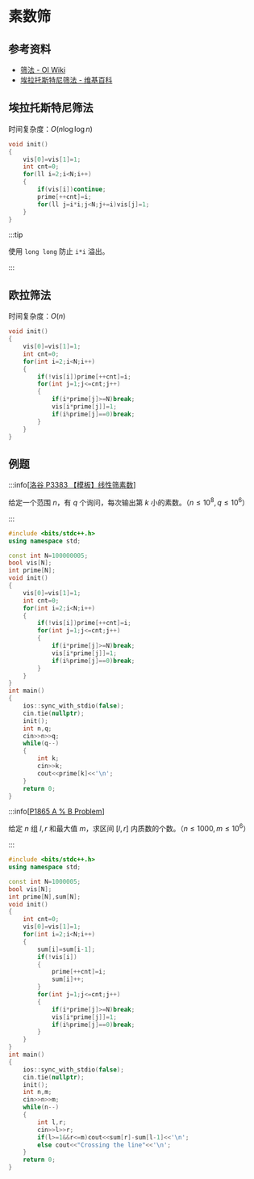 # 素数筛

## 参考资料	

- [筛法 - OI Wiki](https://oi-wiki.org/math/number-theory/sieve/)
- [埃拉托斯特尼筛法 - 维基百科](https://zh.wikipedia.org/wiki/埃拉托斯特尼筛法)

## 埃拉托斯特尼筛法

时间复杂度：$O(n\log{\log{n}})$

```cpp
void init()
{
	vis[0]=vis[1]=1;
	int cnt=0;
	for(ll i=2;i<N;i++)
	{
		if(vis[i])continue;
		prime[++cnt]=i;
		for(ll j=i*i;j<N;j+=i)vis[j]=1;
	}
}
```

:::tip

使用 `long long` 防止 `i*i` 溢出。

:::

## 欧拉筛法

时间复杂度：$O(n)$

```cpp
void init()
{
	vis[0]=vis[1]=1;
	int cnt=0;
	for(int i=2;i<N;i++)
	{
		if(!vis[i])prime[++cnt]=i;
		for(int j=1;j<=cnt;j++)
		{
			if(i*prime[j]>=N)break;
			vis[i*prime[j]]=1;
			if(i%prime[j]==0)break;
		}
	}
}
```

## 例题

:::info[[洛谷 P3383 【模板】线性筛素数](https://www.luogu.com.cn/problem/P3383)]

给定一个范围 $n$，有 $q$ 个询问，每次输出第 $k$ 小的素数。（$n\le10^8,q\le10^6$）

:::

```cpp
#include <bits/stdc++.h>
using namespace std;

const int N=100000005;
bool vis[N];
int prime[N];
void init()
{
	vis[0]=vis[1]=1;
	int cnt=0;
	for(int i=2;i<N;i++)
	{
		if(!vis[i])prime[++cnt]=i;
		for(int j=1;j<=cnt;j++)
		{
			if(i*prime[j]>=N)break;
			vis[i*prime[j]]=1;
			if(i%prime[j]==0)break;
		}
	}
}
int main()
{
	ios::sync_with_stdio(false);
	cin.tie(nullptr);
	init();
	int n,q;
	cin>>n>>q;
	while(q--)
	{
		int k;
		cin>>k;
		cout<<prime[k]<<'\n';
	}
	return 0;
}
```

:::info[[P1865 A % B Problem](https://www.luogu.com.cn/problem/P1865)]

给定 $n$ 组 $l,r$ 和最大值 $m$，求区间 $[l,r]$ 内质数的个数。（$n\le1000,m\le10^6$）

:::

```cpp
#include <bits/stdc++.h>
using namespace std;

const int N=1000005;
bool vis[N];
int prime[N],sum[N];
void init()
{
	int cnt=0;
	vis[0]=vis[1]=1;
	for(int i=2;i<N;i++)
	{
		sum[i]=sum[i-1];
		if(!vis[i])
		{
			prime[++cnt]=i;
			sum[i]++;
		}
		for(int j=1;j<=cnt;j++)
		{
			if(i*prime[j]>=N)break;
			vis[i*prime[j]]=1;
			if(i%prime[j]==0)break;
		}
	}
}
int main()
{
	ios::sync_with_stdio(false);
	cin.tie(nullptr);
	init();
	int n,m;
	cin>>n>>m;
	while(n--)
	{
		int l,r;
		cin>>l>>r;
		if(l>=1&&r<=m)cout<<sum[r]-sum[l-1]<<'\n';
		else cout<<"Crossing the line"<<'\n';
	}
	return 0;
}
```

